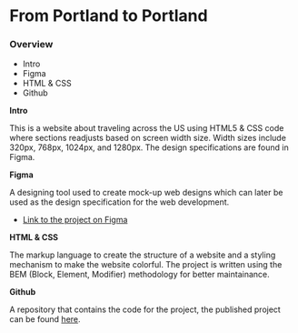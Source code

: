 # From Portland to Portland

### Overview
* Intro
* Figma
* HTML & CSS
* Github

**Intro**

This is a website about traveling across the US using HTML5 & CSS code where sections readjusts based on screen width size. Width sizes include 320px, 768px, 1024px, and 1280px. The design specifications are found in Figma.

**Figma**

A designing tool used to create mock-up web designs which can later be used as the design specification for the web development.
* [Link to the project on Figma](https://www.figma.com/file/xM9rNsdK4iNcFJmDZho3Aw/Sprint-3%3A-From-Portland-to-Portland-%2F-desktop-%2B-mobile?node-id=500%3A0)

**HTML & CSS**

The markup language to create the structure of a website and a styling mechanism to make the website colorful. The project is written using the BEM (Block, Element, Modifier) methodology for better maintainance.

**Github**

A repository that contains the code for the project, the published project can be found [here](https://sayus2884.github.io/web_project_3/).
